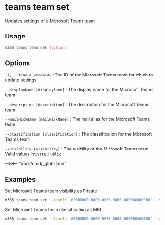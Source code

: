 # teams team set

Updates settings of a Microsoft Teams team

## Usage

```sh
m365 teams team set [options]
```

## Options

`-i, --teamId <teamId>`
: The ID of the Microsoft Teams team for which to update settings

`--displayName [displayName]`
: The display name for the Microsoft Teams team

`--description [description]`
: The description for the Microsoft Teams team

`--mailNickName [mailNickName]`
: The mail alias for the Microsoft Teams team

`--classification [classification]`
: The classification for the Microsoft Teams team

`--visibility [visibility]`
: The visibility of the Microsoft Teams team. Valid values `Private,Public`

--8<-- "docs/cmd/_global.md"

## Examples

Set Microsoft Teams team visibility as Private

```sh
m365 teams team set --teamId '00000000-0000-0000-0000-000000000000' --visibility Private
```

Set Microsoft Teams team classification as MBI

```sh
m365 teams team set --teamId '00000000-0000-0000-0000-000000000000' --classification MBI
```
